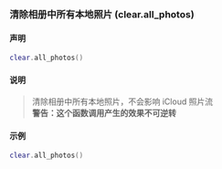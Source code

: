 ### 清除相册中所有本地照片 (**clear\.all\_photos**)


#### 声明
```lua
clear.all_photos()
```


#### 说明
> 清除相册中所有本地照片，不会影响 iCloud 照片流  
> **警告：这个函数调用产生的效果不可逆转**  

 
#### 示例  
```lua
clear.all_photos()
```


